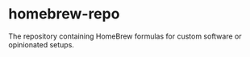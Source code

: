 homebrew-repo
=============

The repository containing HomeBrew formulas for custom software or opinionated setups.

